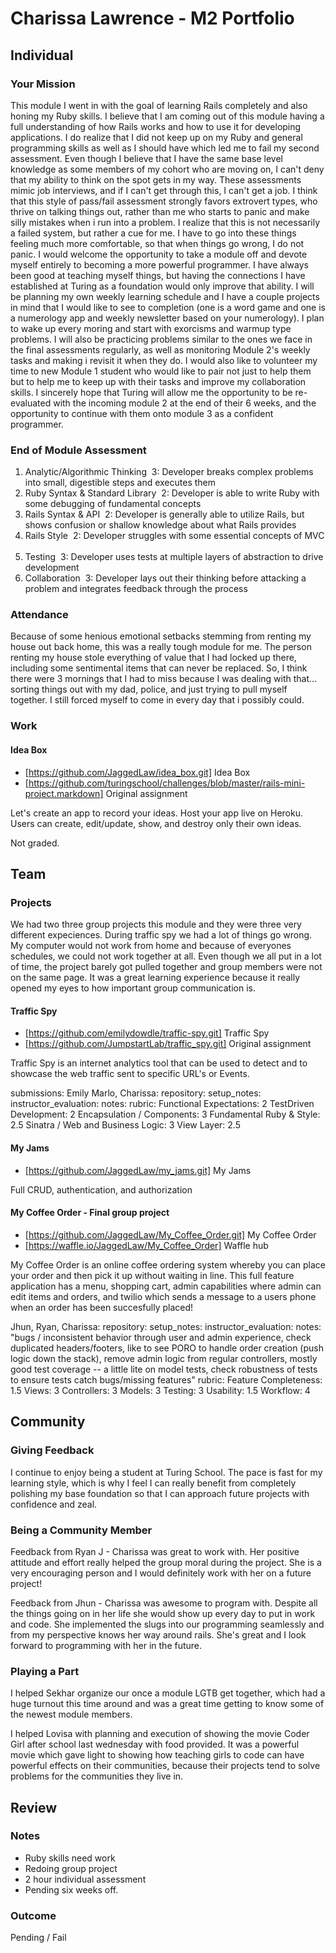# Charissa Lawrence - M2 Portfolio

## Individual

### Your Mission

This module I went in with the goal of learning Rails completely and also honing my Ruby skills. I believe that I am coming out of this module having a full understanding of how Rails works and how to use it for developing applications.  I do realize that I did not keep up on my Ruby and general programming skills as well as I should have which led me to fail my second assessment. Even though I believe that I have the same base level knowledge as some members of my cohort who are moving on, I can't deny that my ability to think on the spot gets in my way. These assessments mimic job interviews, and if I can't get through this, I can't get a job. I think that this style of pass/fail assessment strongly favors extrovert types, who thrive on talking things out, rather than me who starts to panic and make silly mistakes when i run into a problem.  I realize that this is not necessarily a failed system, but rather a cue for me. I have to go into these things feeling much more comfortable, so that when things go wrong, I do not panic. I would welcome the opportunity to take a module off and devote myself entirely to becoming a more powerful programmer. I have always been good at teaching myself things, but having the connections I have established at Turing as a foundation would only improve that ability. I will be planning my own weekly learning schedule and I have a couple projects in mind that I would like to see to completion (one is a word game and one is a numerology app and weekly newsletter based on your numerology). I plan to wake up every moring and start with exorcisms and warmup type problems. I will also be practicing problems similar to the ones we face in the final assessments regularly, as well as monitoring Module 2's weekly tasks and making i revisit it when they do. I would also like to volunteer my time to new Module 1 student who would like to pair not just to help them but to help me to keep up with their tasks and improve my collaboration skills. I sincerely hope that Turing will allow me the opportunity to be re-evaluated with the incoming module 2 at the end of their 6 weeks, and the opportunity to continue with them onto module 3 as a confident programmer.

### End of Module Assessment

1. Analytic/Algorithmic Thinking
​
3: Developer breaks complex problems into small, digestible steps and executes them
​
2. Ruby Syntax & Standard Library
​
2: Developer is able to write Ruby with some debugging of fundamental concepts
​
3. Rails Syntax & API
​
2: Developer is generally able to utilize Rails, but shows confusion or shallow knowledge about what Rails provides
​
4. Rails Style
​
2: Developer struggles with some essential concepts of MVC
​
5. Testing
​
3: Developer uses tests at multiple layers of abstraction to drive development
​
6. Collaboration
​
3: Developer lays out their thinking before attacking a problem and integrates feedback through the process

### Attendance

Because of some henious emotional setbacks stemming from renting my house out back home, this was a really tough module for me. The person renting my house stole everything of value that I had locked up there, including some sentimental items that can never be replaced. So, I think there were 3 mornings that I had to miss because I was dealing with that... sorting things out with my dad, police, and just trying to pull myself together. I still forced myself to come in every day that i possibly could.

### Work

#### Idea Box

* [https://github.com/JaggedLaw/idea_box.git] Idea Box
* [https://github.com/turingschool/challenges/blob/master/rails-mini-project.markdown] Original assignment

Let's create an app to record your ideas. Host your app live on Heroku. Users can create, edit/update, show, and destroy only their own ideas.

  Not graded.

## Team

### Projects

We had two three group projects this module and they were three very different expeciences. During traffic spy we had a lot of things go wrong. My computer would not work from home and because of everyones schedules, we could not work together at all. Even though we all put in a lot of time, the project barely got pulled together and group members were not on the same page. It was a great learning experience because it really opened my eyes to how important group communication is. 

#### Traffic Spy

* [https://github.com/emilydowdle/traffic-spy.git] Traffic Spy
* [https://github.com/JumpstartLab/traffic_spy.git] Original assignment

Traffic Spy is an internet analytics tool that can be used to detect and to showcase the web traffic sent to specific URL's or Events.

submissions:
   Emily Marlo, Charissa:
     repository:
     setup_notes:
     instructor_evaluation:
       notes:
      rubric:
        Functional Expectations: 2
        TestDriven Development: 2
        Encapsulation / Components: 3
        Fundamental Ruby & Style: 2.5
        Sinatra / Web and Business Logic: 3
        View Layer: 2.5

#### My Jams 

* [https://github.com/JaggedLaw/my_jams.git] My Jams

Full CRUD, authentication, and authorization 


        
#### My Coffee Order - Final group project

* [https://github.com/JaggedLaw/My_Coffee_Order.git] My Coffee Order
* [https://waffle.io/JaggedLaw/My_Coffee_Order] Waffle hub

My Coffee Order is an online coffee ordering system whereby you can place your order and then pick it up without waiting in line. This full feature application has a menu, shopping cart, admin capabilities where admin can edit items and orders, and twilio which sends a message to a users phone when an order has been succesfully placed! 

Jhun, Ryan, Charissa:
  repository:
  setup_notes:
  instructor_evaluation:
    notes: "bugs / inconsistent behavior through user and admin experience, check duplicated headers/footers, like to see PORO to handle order creation (push logic down the stack), remove admin logic from regular controllers, mostly good test coverage -- a little lite on model tests, check robustness of tests to ensure tests catch bugs/missing features"
    rubric:
      Feature Completeness: 1.5
      Views: 3
      Controllers: 3
      Models: 3
      Testing: 3
      Usability: 1.5
      Workflow: 4
      
## Community

### Giving Feedback

I continue to enjoy being a student at Turing School. The pace is fast for my learning style, which is why I feel I can really benefit from completely polishing my base foundation so that I can approach future projects with confidence and zeal.

### Being a Community Member

Feedback from Ryan J - Charissa was great to work with. Her positive attitude and effort really helped the group moral during the project. She is a very encouraging person and I would definitely work with her on a future project!

Feedback from Jhun - Charissa was awesome to program with. Despite all the things going on in her life she would show up 
 every day to put in work and code. She implemented the slugs into our programming seamlessly and 
 from my perspective knows her way around rails. She's great and I look forward to programming with
 her in the future.

### Playing a Part

I helped Sekhar organize our once a module LGTB get together, which had a huge turnout this time around and was a great time getting to know some of the newest module members. 

I helped Lovisa with planning and execution of showing the movie Coder Girl after school last wednesday with food provided.  It was a powerful movie which gave light to showing how teaching girls to code can have powerful effects on their communities, because their projects tend to solve problems for the communities they live in.

## Review

### Notes

* Ruby skills need work
* Redoing group project
* 2 hour individual assessment
* Pending six weeks off.

### Outcome

Pending / Fail
